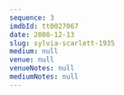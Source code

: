 ```yaml
---
sequence: 3
imdbId: tt0027067
date: 2008-12-13
slug: sylvia-scarlett-1935
medium: null
venue: null
venueNotes: null
mediumNotes: null
---
```



